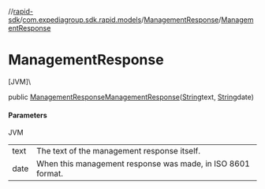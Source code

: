 //[rapid-sdk](../../../index.md)/[com.expediagroup.sdk.rapid.models](../index.md)/[ManagementResponse](index.md)/[ManagementResponse](-management-response.md)

# ManagementResponse

[JVM]\

public [ManagementResponse](index.md)[ManagementResponse](-management-response.md)([String](https://docs.oracle.com/javase/8/docs/api/java/lang/String.html)text, [String](https://docs.oracle.com/javase/8/docs/api/java/lang/String.html)date)

#### Parameters

JVM

| | |
|---|---|
| text | The text of the management response itself. |
| date | When this management response was made, in ISO 8601 format. |

